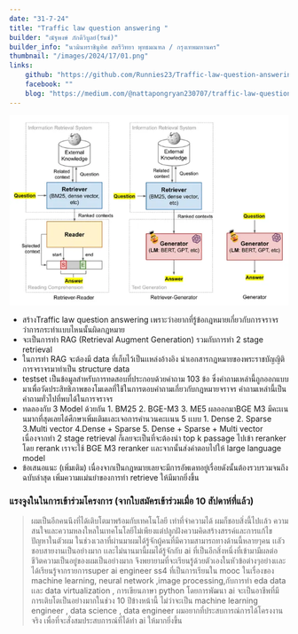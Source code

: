 ```yaml
---
date: "31-7-24"
title: "Traffic law question answering "
builder: "ณัฐพงษ์ ภักดีวิบูลย์(รันช์)"
builder_info: "นวมินทราชินูทิศ สตรีวิทยา พุทธมณฑล / กรุงเทพมหานคร"
thumbnail: "/images/2024/17/01.png"
links:
    github: "https://github.com/Runnies23/Traffic-law-question-answering"
    facebook: ""
    blog: "https://medium.com/@nattapongryan230707/traffic-law-question-answering-ai-builder-eda0bf121b1d"
---
```


![image](/images/2024/17/01.png)

- สร้างTraffic law question answering เพราะว่าอยากที่รู้ข้อกฎหมายเกี่ยวกับการจราจรว่าการกระทำเเบบไหนนั้นผิดกฎหมาย 
- จะเป็นการทำ RAG (Retrieval Augment Generation) รวมกับการทำ 2 stage retrieval 
- ในการทำ RAG จะต้องมี data ที่เก็บไว้เป็นเเหล่งอ้างอิง นำเอกสารกฎหมายของพระราชบัญญิติการจราจรมาทำเป็น structure data 
- testset เป็นข้อมูลสำหรับการทดสอบที่ประกอบด้วยคำถาม 103 ข้อ ซึ่งคำถามเหล่านี้ถูกออกแบบมาเพื่อวัดประสิทธิภาพของโมเดลที่ใช้ในการตอบคำถามเกี่ยวกับกฎหมายจราจร คำถามเหล่านี้เป็นคำถามทั่วไปที่พบได้ในการจราจร
- ทดลองกับ 3 Model ด้วยกัน 1. BM25 2. BGE-M3 3. ME5 ผลออกมาBGE M3 มีคะเเนนมากที่สุดเลยได้ศึกษาเพิ่มเติมเเละเจอการคำนวนคะเเนน 5 เเบบ 1. Dense 2. Sparse 3.Multi vector 4.Dense + Sparse 5. Dense + Sparse + Multi vector เนื่องจากทำ 2 stage retrieval ก็เลยจะเป็นที่จะต้องนำ top k passage ไปเข้า reranker โดย rerank เราจะใช้ BGE M3 reranker เเละจากนั้นส่งคำตอบไปให้ large language model 
- ข้อเสนอแนะ (เพิ่มเติม) เนื่องจากเป็นกฎหมายเลยจะมีการอัพเดทอยู่เรื่อยดังนั้นต้องรวบรวมจนถึงฉบับล่าสุด เพิ่มความเเม่นยำของการทำ retrieve ให้มีมากยิ่งขึ้น

### แรงจูงในในการเข้าร่วมโครงการ (จากใบสมัครเข้าร่วมเมื่อ 10 สัปดาห์ที่แล้ว)

> ผมเป็นอีกคนนึงที่ได้เติบโตมาพร้อมกับเทคโนโลยี เท่าที่จำความได้ ผมก็ชอบสิ่งนี้ไปเเล้ว ความสนใจและความหลงใหลในเทคโนโลยีไม่เพียงแต่ปลูกฝังความคิดสร้างสรรค์และการแก้ไขปัญหาในตัวผม ในช่วงเวลาที่ผ่านมาผมได้รู้จักผู้คนที่มีความสามารถทางด้านนี้หลายๆคน เเลัวชอบสายงานเป็นอย่างมาก เเละไม่นานมานี้ผมได้รู้จักกับ ai ที่เป็นอีกสิ่งหนึ่งที่เข้ามามีผลต่อชีวิตความเป็นอยู่ของผมเป็นอย่างมาก จึงพยายามที่จะเรียนรู้ด้วยตัวเองในหัวข้อต่างๆอย่างเเละได้เรียนรู้จากรายการsuper ai engineer ss4 ที่เป็นการเรียนใน mooc ในเรื่องของ machine learning, neural network ,image processing,กับการทำ eda data เเละ data virtualization , การเขียนภาษา python&nbsp;โดยการพัฒนา ai จะเป็นอาชีพที่มีการเติบโตเป็นอย่างมากในช่วง 10 ปีข้างหน้านี้ ไม่ว่าจะเป็น machine learning engineer , data science , data engineer&nbsp;ผมอยากที่ประสบการณ์การได้โครงงานจริง เพื่อที่จะสั่งสมประสบการณ์ที่ได้ทำ ai ให้มากยิ่งขึ้น
    